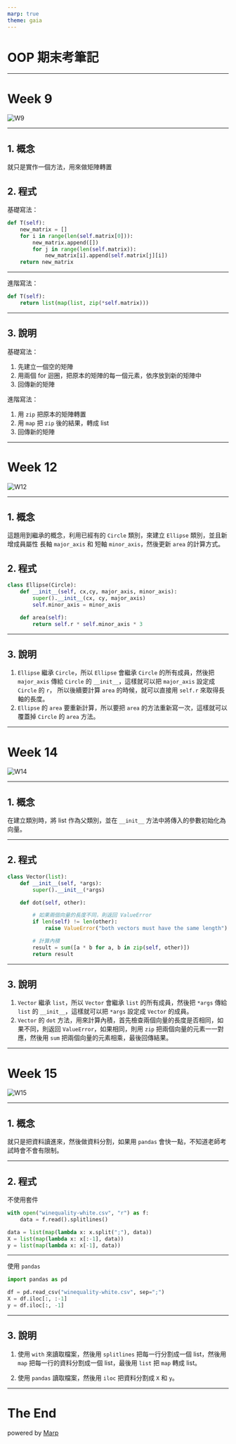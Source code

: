 ```yaml
---
marp: true
theme: gaia
---
```

<!-- _backgroundImage: url('https://marp.app/assets/hero-background.jpg')-->
<!-- _class: lead -->

# OOP 期末考筆記


---

# Week 9

![W9](https://media.discordapp.net/attachments/868759966431973416/1060030421133439099/2023-01-04_11.02.12.png?width=850&height=500)

---

## 1. 概念

就只是實作一個方法，用來做矩陣轉置

## 2. 程式

基礎寫法：

```python
def T(self):
    new_matrix = []
    for i in range(len(self.matrix[0])):
        new_matrix.append([])
        for j in range(len(self.matrix)):
            new_matrix[i].append(self.matrix[j][i])
    return new_matrix
```

---

進階寫法：

```python
def T(self):
    return list(map(list, zip(*self.matrix)))
```

---

## 3. 說明

基礎寫法：

1. 先建立一個空的矩陣
2. 用兩個 for 迴圈，把原本的矩陣的每一個元素，依序放到新的矩陣中
3. 回傳新的矩陣

進階寫法：

1. 用 `zip` 把原本的矩陣轉置
2. 用 `map` 把 `zip` 後的結果，轉成 list
3. 回傳新的矩陣

---

# Week 12

![W12](https://media.discordapp.net/attachments/868759966431973416/1060031986472845352/2023-01-04_11.08.30.png?width=850&height=450)

---

## 1. 概念

這題用到繼承的概念，利用已經有的 `Circle` 類別，來建立 `Ellipse` 類別，並且新增成員屬性 長軸 `major_axis` 和 短軸 `minor_axis`，然後更新 `area` 的計算方式。

## 2. 程式

```python
class Ellipse(Circle):
    def __init__(self, cx,cy, major_axis, minor_axis):
        super().__init__(cx, cy, major_axis)
        self.minor_axis = minor_axis

    def area(self):
        return self.r * self.minor_axis * 3
```

---

## 3. 說明

1. `Ellipse` 繼承 `Circle`，所以 `Ellipse` 會繼承 `Circle` 的所有成員，然後把 `major_axis` 傳給 `Circle` 的 `__init__`，這樣就可以把 `major_axis` 設定成 `Circle` 的 `r`， 所以後續要計算 `area` 的時候，就可以直接用 `self.r` 來取得長軸的長度。
2. `Ellipse` 的 `area` 要重新計算，所以要把 `area` 的方法重新寫一次，這樣就可以覆蓋掉 `Circle` 的 `area` 方法。

---

# Week 14

![W14](https://media.discordapp.net/attachments/868759966431973416/1060037520668246016/2023-01-04_11.30.29.png?width=850&height=450)

---

## 1. 概念

在建立類別時，將 list 作為父類別，並在 `__init__` 方法中將傳入的參數初始化為向量。

---

## 2. 程式

```python
class Vector(list):
    def __init__(self, *args):
        super().__init__(*args)

    def dot(self, other):

        # 如果兩個向量的長度不同，則返回 ValueError
        if len(self) != len(other):
            raise ValueError("both vectors must have the same length")

        # 計算內積
        result = sum([a * b for a, b in zip(self, other)])
        return result
```

---

## 3. 說明

1. `Vector` 繼承 `list`，所以 `Vector` 會繼承 `list` 的所有成員，然後把 `*args` 傳給 `list` 的 `__init__`，這樣就可以把 `*args` 設定成 `Vector` 的成員。
2. `Vector` 的 `dot` 方法，用來計算內積，首先檢查兩個向量的長度是否相同，如果不同，則返回 `ValueError`，如果相同，則用 `zip` 把兩個向量的元素一一對應，然後用 `sum` 把兩個向量的元素相乘，最後回傳結果。

---

# Week 15

![W15](https://media.discordapp.net/attachments/868759966431973416/1060043273462358097/2023-01-04_11.53.19.png?width=850&height=450)

---

## 1. 概念

就只是把資料讀進來，然後做資料分割，如果用 `pandas` 會快一點，不知道老師考試時會不會有限制。

---

## 2. 程式

不使用套件

```python
with open("winequality-white.csv", "r") as f:
    data = f.read().splitlines()

data = list(map(lambda x: x.split(";"), data))
X = list(map(lambda x: x[:-1], data))
y = list(map(lambda x: x[-1], data))
```

---

使用 `pandas`

```python
import pandas as pd

df = pd.read_csv("winequality-white.csv", sep=";")
X = df.iloc[:, :-1]
y = df.iloc[:, -1]
```

---

## 3. 說明

1. 使用 `with` 來讀取檔案，然後用 `splitlines` 把每一行分割成一個 list，然後用 `map` 把每一行的資料分割成一個 list，最後用 `list` 把 `map` 轉成 list。

2. 使用 `pandas` 讀取檔案，然後用 `iloc` 把資料分割成 `X` 和 `y`。

---

<!-- _class: lead -->
# The End
powered by [Marp](https://marp.app/)
